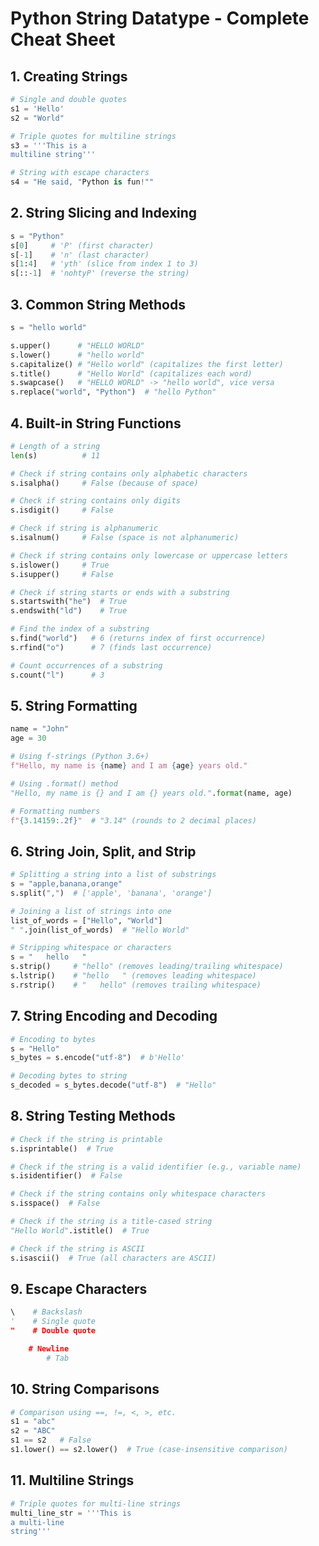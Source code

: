 
# Python String Datatype - Complete Cheat Sheet

## 1. Creating Strings
```python
# Single and double quotes
s1 = 'Hello'
s2 = "World"

# Triple quotes for multiline strings
s3 = '''This is a
multiline string'''

# String with escape characters
s4 = "He said, "Python is fun!""
```

## 2. String Slicing and Indexing
```python
s = "Python"
s[0]     # 'P' (first character)
s[-1]    # 'n' (last character)
s[1:4]   # 'yth' (slice from index 1 to 3)
s[::-1]  # 'nohtyP' (reverse the string)
```

## 3. Common String Methods
```python
s = "hello world"

s.upper()      # "HELLO WORLD"
s.lower()      # "hello world"
s.capitalize() # "Hello world" (capitalizes the first letter)
s.title()      # "Hello World" (capitalizes each word)
s.swapcase()   # "HELLO WORLD" -> "hello world", vice versa
s.replace("world", "Python")  # "hello Python"
```

## 4. Built-in String Functions
```python
# Length of a string
len(s)          # 11

# Check if string contains only alphabetic characters
s.isalpha()     # False (because of space)

# Check if string contains only digits
s.isdigit()     # False

# Check if string is alphanumeric
s.isalnum()     # False (space is not alphanumeric)

# Check if string contains only lowercase or uppercase letters
s.islower()     # True
s.isupper()     # False

# Check if string starts or ends with a substring
s.startswith("he")  # True
s.endswith("ld")    # True

# Find the index of a substring
s.find("world")   # 6 (returns index of first occurrence)
s.rfind("o")      # 7 (finds last occurrence)

# Count occurrences of a substring
s.count("l")      # 3
```

## 5. String Formatting
```python
name = "John"
age = 30

# Using f-strings (Python 3.6+)
f"Hello, my name is {name} and I am {age} years old."

# Using .format() method
"Hello, my name is {} and I am {} years old.".format(name, age)

# Formatting numbers
f"{3.14159:.2f}"  # "3.14" (rounds to 2 decimal places)
```

## 6. String Join, Split, and Strip
```python
# Splitting a string into a list of substrings
s = "apple,banana,orange"
s.split(",")  # ['apple', 'banana', 'orange']

# Joining a list of strings into one
list_of_words = ["Hello", "World"]
" ".join(list_of_words)  # "Hello World"

# Stripping whitespace or characters
s = "   hello   "
s.strip()     # "hello" (removes leading/trailing whitespace)
s.lstrip()    # "hello   " (removes leading whitespace)
s.rstrip()    # "   hello" (removes trailing whitespace)
```

## 7. String Encoding and Decoding
```python
# Encoding to bytes
s = "Hello"
s_bytes = s.encode("utf-8")  # b'Hello'

# Decoding bytes to string
s_decoded = s_bytes.decode("utf-8")  # "Hello"
```

## 8. String Testing Methods
```python
# Check if the string is printable
s.isprintable()  # True

# Check if the string is a valid identifier (e.g., variable name)
s.isidentifier()  # False

# Check if the string contains only whitespace characters
s.isspace()  # False

# Check if the string is a title-cased string
"Hello World".istitle()  # True

# Check if the string is ASCII
s.isascii()  # True (all characters are ASCII)
```

## 9. Escape Characters
```python
\    # Backslash
'    # Single quote
"    # Double quote

    # Newline
	    # Tab
```

## 10. String Comparisons
```python
# Comparison using ==, !=, <, >, etc.
s1 = "abc"
s2 = "ABC"
s1 == s2   # False
s1.lower() == s2.lower()  # True (case-insensitive comparison)
```

## 11. Multiline Strings
```python
# Triple quotes for multi-line strings
multi_line_str = '''This is
a multi-line
string'''
```
